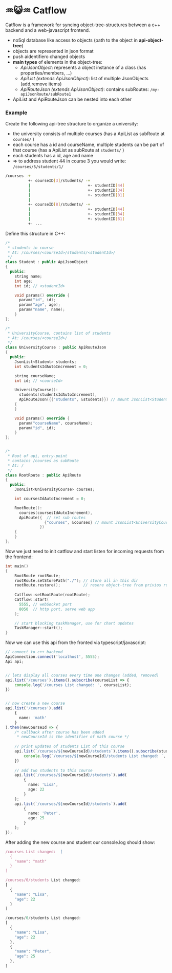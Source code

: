 # ♒😺♒ Catflow 
Catflow is a framework for syncing object-tree-structures between a c++ backend and a web-javascript frontend.
 * noSql database like access to objects (path to the object in **api-object-tree**)
 * objects are represented in json format
 * push aidentifiero changed objects
 * **main types** of elements in the object-tree:
    * *ApiJsonObject*: represents a object instance of a class (has properties/members, ...)
    * *ApiList (extends ApiJsonObject)*: list of multiple JsonObjects (add,remove items)
    * *ApiRouteJson (extends ApiJsonObject)*: contains subRoutes: `/my-apiJsonRoute/subRoute1`
 * ApiList and ApiRouteJson can be nested into each other
 
### Example
Create the following api-tree structure to organize a university:
 * the university consists of multiple courses (has a ApiList as subRoute at `courses/` )
 * each course has a id and courseName, multiple students can be part of that course (has a ApiList as subRoute at `students/` )
 * each students has a id, age and name 
 * => to address student 44 in course 3 you would write: `/courses/5/students/1/`

```bash
/courses -+
          +- courseID[3]/students/ -+
          |                         +- studentID[44]
          |                         +- studentID[34]
          |                         +- studentID[81]
          |
          +- courseID[8]/students/ -+
          |                         +- studentID[44]
          |                         +- studentID[34]
          |                         +- studentID[81]
          +- ...

```
Define this structure in C++:
```c++
/*
 * students in course
 * At: /courses/<courseId>/students/<studentId>/
 */
class Student : public ApiJsonObject
{
  public:
    string name;
    int age;
    int id; // <studentId>

    void params() override {
      param("id", id);
      param("age", age);
      param("name", name);
    }
};

/*
 * UniversityCourse, contains list of students
 * At: /courses/<courseId>/
 */
class UniversityCourse : public ApiRouteJson
{
  public:
    JsonList<Student> students;
    int studentsIdAutoIncrement = 0;

    string courseName;
    int id; // <courseId>

    UniversityCourse():
      students(studentsIdAutoIncrement),
      ApiRouteJson({{"students", &students}}) // mount JsonList<Student> at 'students/'
    {
    }

    void params() override {
      param("courseName", courseName);
      param("id", id);
    }
};


/*
 * Root of api, entry-point
 * contains /courses as subRoute
 * At: /
 */
class RootRoute : public ApiRoute
{
  public:
    JsonList<UniversityCourse> courses;

    int coursesIdAutoIncrement = 0;

    RootRoute():
      courses(coursesIdAutoIncrement),
      ApiRoute({  // set sub routes
                 {"courses", &courses} // mount JsonList<UniversityCourse> at 'courses/'
               }) 
    {
    }
};
 ```
Now we just need to init catflow and start listen for incoming requests from the frontend:
```c++
int main()
{
    RootRoute rootRoute;
    rootRoute.setStorePath("./"); // store all in this dir
    rootRoute.restore();          // resore object-tree from privios run
    
    Catflow::setRootRoute(rootRoute);
    Catflow::start(
      5555, // webSocket port
      8050  // http port, serve web app
    );

    // start blocking taskManager, use for chart updates
    TaskManager::start();
}

``` 

Now we can use this api from the fronted via typescript/javascript:
```typescript
// connect to c++ backend
ApiConnection.connect('localhost', 5555);
Api api;


// lets display all courses every time one changes (added, removed)
api.list('/courses').items().subscribe(courseList => {
    console.log('/courses List changed: ', courseList);
})


// now create a new course
api.list('/courses').add(
    {
      name: 'math'
    }
).then(newCourseId => {
    /* callback after course has been added
     * newCourseId is the identifier of math course */
    
    // print updates of students List of this course
    api.list(`/courses/${newCourseId}/students`).items().subscribe(studentsList => {
        console.log(`/courses/${newCourseId}/students List changed: `, studentsList);
    })
    
    // add two students to this course
    api.list(`/courses/${newCourseId}/students`).add( 
        {
          name: 'Lisa',
          age: 22
        }  
    );
    api.list(`/courses/${newCourseId}/students`).add( 
        {
          name: 'Peter',
          age: 25
        }  
    );
});
```
After adding the new course and student our console.log should show:
```javascript
/courses List changed:  [
  {
    "name": "math"
  }
]

/courses/0/students List changed: 
[
  {
    "name": "Lisa",
    "age": 22
  }
]

/courses/0/students List changed: 
[
  {
    "name": "Lisa",
    "age": 22
  },
  {
    "name": "Peter",
    "age": 25
  },
]
```